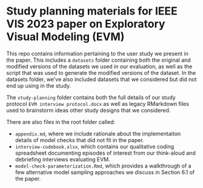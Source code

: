 # Study planning materials for IEEE VIS 2023 paper on Exploratory Visual Modeling (EVM)

This repo contains information pertaining to the user study we present in the paper. This includes a `datasets` folder containing both the original and modified versions of the datasets we used in our evaluation, as well as the script that was used to generate the modified versions of the dataset. In the datasets folder, we've also included datasets that we considered but did not end up using in the study.

The `study-planning` folder contains both the full details of our study protocol `EVM interview protocol.docx` as well as legacy RMarkdown files used to brainstorm ideas other study designs that we considered.

There are also files in the root folder called: 

- `appendix.md`, where we include rationale about the implementaiton details of model checks that did not fit in the paper. 
- `interview-codebook.xlsx`, which contains our qualitative coding spreadsheet documenting episodes of interest from our think-aloud and debriefing interviews evaluating EVM.
- `model-check-parameterization.Rmd`, which provides a walkthrough of a few alternative model sampling approaches we discuss in Section 6.1 of the paper.